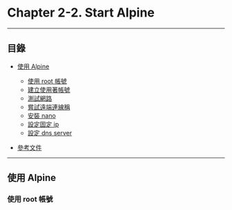 # Chapter 2-2. Start Alpine

* * *
## 目錄

-   [使用 Alpine](#use)
    -   [使用 root 帳號](#uselogin)
    -   [建立使用著帳號](#adduser)
    -   [測試網路](#ipaddr)
    -   [嘗試遠端連線稱](#ssh)
    -   [安裝 nano](#nano)
    -   [設定固定 ip](#dhcp)
    -   [設定 dns server](#dns)

- [參考文件](#references)

* * *








































<h2 id="use">使用 Alpine</h2>

<h3 id="uselogin">使用 root 帳號</h3>
